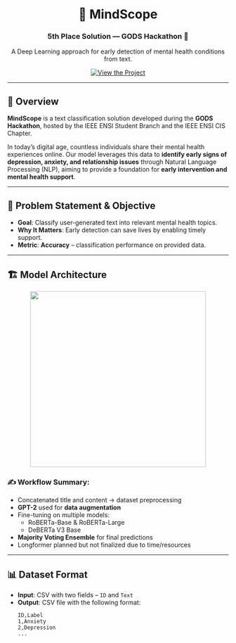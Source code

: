 <div align="center">

# 🧠 MindScope  
### 5th Place Solution — GODS Hackathon 🥉

A Deep Learning approach for early detection of mental health conditions from text.

[![View the Project](https://img.shields.io/badge/View%20Project-GitHub-black?logo=github)](https://github.com/garyhost2/MentalHealthTextClassification)

</div>

---

## 🧩 Overview

**MindScope** is a text classification solution developed during the **GODS Hackathon**, hosted by the IEEE ENSI Student Branch and the IEEE ENSI CIS Chapter.

In today’s digital age, countless individuals share their mental health experiences online. Our model leverages this data to **identify early signs of depression, anxiety, and relationship issues** through Natural Language Processing (NLP), aiming to provide a foundation for **early intervention and mental health support**.

---

## 🧠 Problem Statement & Objective

- **Goal**: Classify user-generated text into relevant mental health topics.  
- **Why It Matters**: Early detection can save lives by enabling timely support.
- **Metric**: **Accuracy** – classification performance on provided data.

---

## 🏗️ Model Architecture

<p align="center">
  <img src="https://i.postimg.cc/NFPwd7C8/Neuro-Pulse-AI-Powered-Mental-Wellness-Scanner.png" width="400"/>
</p>

### ✍️ Workflow Summary:
- Concatenated title and content → dataset preprocessing  
- **GPT-2** used for **data augmentation**  
- Fine-tuning on multiple models:
  - RoBERTa-Base & RoBERTa-Large  
  - DeBERTa V3 Base  
- **Majority Voting Ensemble** for final predictions  
- Longformer planned but not finalized due to time/resources

---

## 📊 Dataset Format

- **Input**: CSV with two fields – `ID` and `Text`  
- **Output**: CSV file with the following format:
  ```csv
  ID,Label
  1,Anxiety
  2,Depression
  ...

